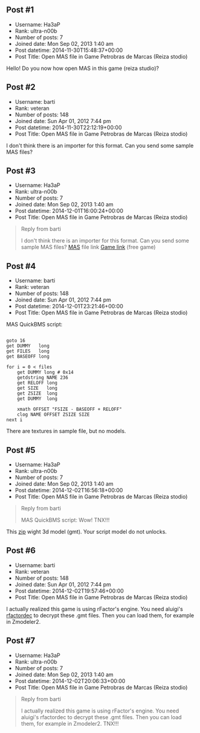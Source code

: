 ## Post #1
- Username: Ha3aP
- Rank: ultra-n00b
- Number of posts: 7
- Joined date: Mon Sep 02, 2013 1:40 am
- Post datetime: 2014-11-30T15:48:37+00:00
- Post Title: Open MAS file in Game Petrobras de Marcas (Reiza stodio)

Hello!
Do you now how open MAS in this game (reiza studio)?
## Post #2
- Username: barti
- Rank: veteran
- Number of posts: 148
- Joined date: Sun Apr 01, 2012 7:44 pm
- Post datetime: 2014-11-30T22:12:19+00:00
- Post Title: Open MAS file in Game Petrobras de Marcas (Reiza stodio)

I don't think there is an importer for this format.
Can you send some sample MAS files?
## Post #3
- Username: Ha3aP
- Rank: ultra-n00b
- Number of posts: 7
- Joined date: Mon Sep 02, 2013 1:40 am
- Post datetime: 2014-12-01T16:00:24+00:00
- Post Title: Open MAS file in Game Petrobras de Marcas (Reiza stodio)

> Reply from barti
>
> I don't think there is an importer for this format.
Can you send some sample MAS files?
[MAS](https://www.dropbox.com/s/8ovjd5l61de0jdv/Marcas_Common.zip?dl=0) file link
[Game link](http://www.gamemarcas.com.br/index.php/en/downloads-en) (free game)
## Post #4
- Username: barti
- Rank: veteran
- Number of posts: 148
- Joined date: Sun Apr 01, 2012 7:44 pm
- Post datetime: 2014-12-01T23:21:46+00:00
- Post Title: Open MAS file in Game Petrobras de Marcas (Reiza stodio)

MAS QuickBMS script:

```

goto 16
get DUMMY   long
get FILES   long
get BASEOFF long

for i = 0 < files
	get DUMMY long # 0x14
	getdstring NAME 236
	get RELOFF long
	get SIZE   long
	get ZSIZE  long
	get DUMMY  long

	xmath OFFSET "FSIZE - BASEOFF + RELOFF"
	clog NAME OFFSET ZSIZE SIZE
next i
```


There are textures in sample file, but no models.
## Post #5
- Username: Ha3aP
- Rank: ultra-n00b
- Number of posts: 7
- Joined date: Mon Sep 02, 2013 1:40 am
- Post datetime: 2014-12-02T16:56:18+00:00
- Post Title: Open MAS file in Game Petrobras de Marcas (Reiza stodio)

> Reply from barti
>
> MAS QuickBMS script:
Wow! TNX!!!

This [zip](https://www.dropbox.com/s/5pn1o72iy3l4ozh/Marcas_Corolla.zip?dl=0) wight 3d model (gmt). Your script model do not unlocks.
## Post #6
- Username: barti
- Rank: veteran
- Number of posts: 148
- Joined date: Sun Apr 01, 2012 7:44 pm
- Post datetime: 2014-12-02T19:57:46+00:00
- Post Title: Open MAS file in Game Petrobras de Marcas (Reiza stodio)

I actually realized this game is using rFactor's engine. You need aluigi's [rfactordec](http://aluigi.altervista.org/papers.htm#gmotor2) to decrypt these .gmt files. Then you can load them, for example in Zmodeler2.
## Post #7
- Username: Ha3aP
- Rank: ultra-n00b
- Number of posts: 7
- Joined date: Mon Sep 02, 2013 1:40 am
- Post datetime: 2014-12-02T20:06:33+00:00
- Post Title: Open MAS file in Game Petrobras de Marcas (Reiza stodio)

> Reply from barti
>
> I actually realized this game is using rFactor's engine. You need aluigi's rfactordec to decrypt these .gmt files. Then you can load them, for example in Zmodeler2. TNX!!!
